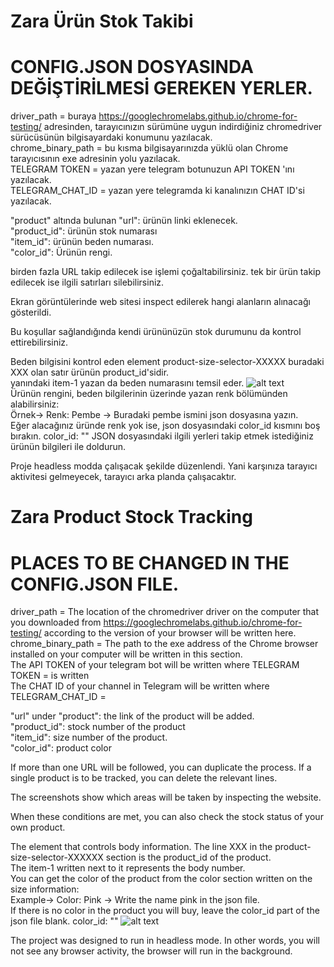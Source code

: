 # Zara Ürün Stok Takibi

# CONFIG.JSON DOSYASINDA DEĞİŞTİRİLMESİ GEREKEN YERLER.

driver_path = buraya https://googlechromelabs.github.io/chrome-for-testing/ adresinden, tarayıcınızın sürümüne uygun indirdiğiniz chromedriver sürücüsünün bilgisayardaki konumunu yazılacak.  
chrome_binary_path = bu kısma bilgisayarınızda yüklü olan Chrome tarayıcısının exe adresinin yolu yazılacak.  
TELEGRAM TOKEN = yazan yere telegram botunuzun API TOKEN 'ını yazılacak.  
TELEGRAM_CHAT_ID = yazan yere telegramda ki kanalınızın CHAT ID'si yazılacak. 

"product" altında bulunan "url": ürünün linki eklenecek.  
"product_id": ürünün stok numarası  
"item_id": ürünün beden numarası.  
"color_id": Ürünün rengi.  

birden fazla URL takip edilecek ise işlemi çoğaltabilirsiniz. tek bir ürün takip edilecek ise ilgili satırları silebilirsiniz.
 

Ekran görüntülerinde web sitesi inspect edilerek hangi alanların alınacağı gösterildi.  

Bu koşullar sağlandığında kendi ürününüzün stok durumunu da kontrol ettirebilirsiniz.  

Beden bilgisini kontrol eden element product-size-selector-XXXXX buradaki XXX olan satır ürünün product_id'sidir.  
yanındaki item-1 yazan da beden numarasını temsil eder. 
![alt text](https://img001.prntscr.com/file/img001/uGXfan5USe6tLtOQR6fUqw.png)  
Ürünün rengini, beden bilgilerinin üzerinde yazan renk bölümünden alabilirsiniz:  
Örnek-> Renk: Pembe -> Buradaki pembe ismini json dosyasına yazın.  
Eğer alacağınız üründe renk yok ise, json dosyasındaki color_id kısmını boş bırakın. color_id: ""
JSON dosyasındaki ilgili yerleri takip etmek istediğiniz ürünün bilgileri ile doldurun.

Proje headless modda çalışacak şekilde düzenlendi. Yani karşınıza tarayıcı aktivitesi gelmeyecek, tarayıcı arka planda çalışacaktır. 




# Zara Product Stock Tracking

# PLACES TO BE CHANGED IN THE CONFIG.JSON FILE.

driver_path = The location of the chromedriver driver on the computer that you downloaded from https://googlechromelabs.github.io/chrome-for-testing/ according to the version of your browser will be written here.  
chrome_binary_path = The path to the exe address of the Chrome browser installed on your computer will be written in this section.  
The API TOKEN of your telegram bot will be written where TELEGRAM TOKEN = is written  
The CHAT ID of your channel in Telegram will be written where TELEGRAM_CHAT_ID = 

"url" under "product": the link of the product will be added.  
"product_id": stock number of the product  
"item_id": size number of the product.  
"color_id": product color

If more than one URL will be followed, you can duplicate the process. If a single product is to be tracked, you can delete the relevant lines.  

The screenshots show which areas will be taken by inspecting the website.  

When these conditions are met, you can also check the stock status of your own product.  

The element that controls body information. The line XXX in the product-size-selector-XXXXXX section is the product_id of the product.   
The item-1 written next to it represents the body number.  
You can get the color of the product from the color section written on the size information:  
Example-> Color: Pink -> Write the name pink in the json file.  
If there is no color in the product you will buy, leave the color_id part of the json file blank. color_id: ""
![alt text](https://img001.prntscr.com/file/img001/uGXfan5USe6tLtOQR6fUqw.png)  

The project was designed to run in headless mode. In other words, you will not see any browser activity, the browser will run in the background.
